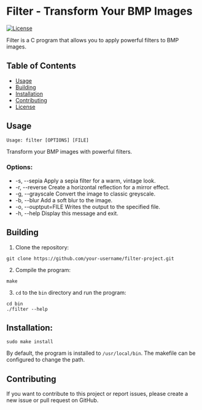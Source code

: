 # Filter - Transform Your BMP Images

[![License](https://img.shields.io/badge/license-MIT-blue.svg)](https://https://github.com/Melkor-1/Filter/edit/main/LICENSE)

Filter is a C program that allows you to apply powerful filters to BMP images. 

## Table of Contents

- [Usage](#usage)
- [Building](#building)
- [Installation](#installation)
- [Contributing](#contributing)
- [License](#license)

## Usage

```shell
Usage: filter [OPTIONS] [FILE]
```
Transform your BMP images with powerful filters.

### Options:
*  -s, --sepia          Apply a sepia filter for a warm, vintage look.
*  -r, --reverse        Create a horizontal reflection for a mirror effect.
*  -g, --grayscale      Convert the image to classic greyscale.
*  -b, --blur           Add a soft blur to the image.
*  -o, --ouptput=FILE   Writes the output to the specified file.
*  -h, --help           Display this message and exit.

## Building 

1. Clone the repository:

```shell
git clone https://github.com/your-username/filter-project.git
```
2. Compile the program:
```shell
make
```
3. `cd` to the `bin` directory and run the program:
```shell
cd bin
./filter --help
```
## Installation:

```shell
sudo make install
```
By default, the program is installed to `/usr/local/bin`. The makefile can be
configured to change the path.

## Contributing

If you want to contribute to this project or report issues, please create a new issue or pull request on GitHub.
